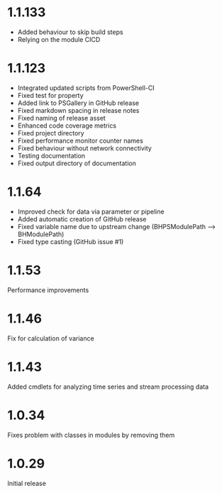 # 1.1.133

- Added behaviour to skip build steps
- Relying on the module CICD

# 1.1.123

- Integrated updated scripts from PowerShell-CI
- Fixed test for property
- Added link to PSGallery in GitHub release
- Fixed markdown spacing in release notes
- Fixed naming of release asset
- Enhanced code coverage metrics
- Fixed project directory
- Fixed performance monitor counter names
- Fixed behaviour without network connectivity
- Testing documentation
- Fixed output directory of documentation

# 1.1.64

- Improved check for data via parameter or pipeline
- Added automatic creation of GitHub release
- Fixed variable name due to upstream change (BHPSModulePath --> BHModulePath)
- Fixed type casting (GitHub issue #1)

# 1.1.53

Performance improvements

# 1.1.46

Fix for calculation of variance

# 1.1.43

Added cmdlets for analyzing time series and stream processing data

# 1.0.34

Fixes problem with classes in modules by removing them

# 1.0.29

Initial release